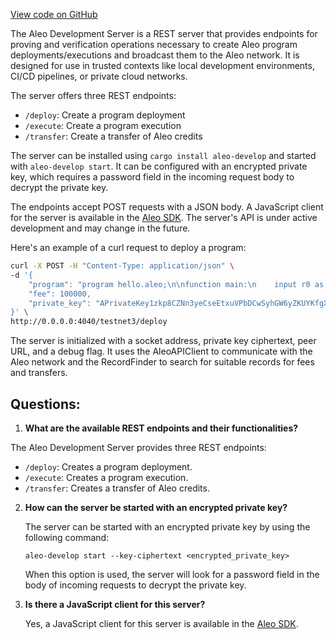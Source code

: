 [View code on GitHub](https://github.com/AleoHQ/aleo/rust/develop/src/lib.rs)

The Aleo Development Server is a REST server that provides endpoints for proving and verification operations necessary to create Aleo program deployments/executions and broadcast them to the Aleo network. It is designed for use in trusted contexts like local development environments, CI/CD pipelines, or private cloud networks.

The server offers three REST endpoints:
- `/deploy`: Create a program deployment
- `/execute`: Create a program execution
- `/transfer`: Create a transfer of Aleo credits

The server can be installed using `cargo install aleo-develop` and started with `aleo-develop start`. It can be configured with an encrypted private key, which requires a password field in the incoming request body to decrypt the private key.

The endpoints accept POST requests with a JSON body. A JavaScript client for the server is available in the [Aleo SDK](https://www.npmjs.com/package/@aleohq/sdk). The server's API is under active development and may change in the future.

Here's an example of a curl request to deploy a program:

```bash
curl -X POST -H "Content-Type: application/json" \
-d '{
    "program": "program hello.aleo;\n\nfunction main:\n    input r0 as u32.public;\n    input r1 as u32.private;\n    add r0 r1 into r2;\n    output r2 as u32.private;\n",
    "fee": 100000,
    "private_key": "APrivateKey1zkp8CZNn3yeCseEtxuVPbDCwSyhGW6yZKUYKfgXmcpoGPWH"
}' \
http://0.0.0.0:4040/testnet3/deploy
```

The server is initialized with a socket address, private key ciphertext, peer URL, and a debug flag. It uses the AleoAPIClient to communicate with the Aleo network and the RecordFinder to search for suitable records for fees and transfers.
## Questions: 
 1. **What are the available REST endpoints and their functionalities?**

   The Aleo Development Server provides three REST endpoints:
   - `/deploy`: Creates a program deployment.
   - `/execute`: Creates a program execution.
   - `/transfer`: Creates a transfer of Aleo credits.

2. **How can the server be started with an encrypted private key?**

   The server can be started with an encrypted private key by using the following command:
   ```
   aleo-develop start --key-ciphertext <encrypted_private_key>
   ```
   When this option is used, the server will look for a password field in the body of incoming requests to decrypt the private key.

3. **Is there a JavaScript client for this server?**

   Yes, a JavaScript client for this server is available in the [Aleo SDK](https://www.npmjs.com/package/@aleohq/sdk).